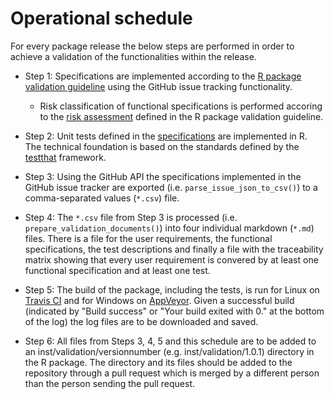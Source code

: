 # Operational schedule

For every package release the below steps are performed in order to achieve a validation of the functionalities
within the release.

- Step 1: Specifications are implemented according to the [R package validation guideline](https://github.com/PatrickRWright/R_package_validation/blob/master/README.md#specification) using the GitHub issue tracking functionality.
  - Risk classification of functional specifications is performed accoring to the [risk assessment](https://github.com/PatrickRWright/R_package_validation/blob/master/README.md#risk-assessment) defined in the R package validation guideline.

- Step 2: Unit tests defined in the [specifications](https://github.com/PatrickRWright/R_package_validation/blob/master/README.md#specification) are implemented in R. The technical foundation is based on the standards defined by the [testthat](https://cloud.r-project.org/web/packages/testthat/index.html) framework.

- Step 3: Using the GitHub API the specifications implemented in the GitHub issue tracker are exported (i.e. `parse_issue_json_to_csv()`) to a comma-separated values (`*.csv`) file.

- Step 4: The `*.csv` file from Step 3 is processed (i.e. `prepare_validation_documents()`) into four individual markdown (`*.md`) files. There is a file for the user requirements, the functional specifications, the test descriptions and finally a file with the traceability matrix showing that every user requirement is convered by at least one functional specification and at least one test.

- Step 5: The build of the package, including the tests, is run for Linux on [Travis CI](https://travis-ci.com/) and for Windows on [AppVeyor](https://ci.appveyor.com/). Given a successful build (indicated by "Build success" or "Your build exited with 0." at the bottom of the log) the log files are to be downloaded and saved.

- Step 6: All files from Steps 3, 4, 5 and this schedule are to be added to an inst/validation/versionnumber (e.g. inst/validation/1.0.1) directory in the R package. The directory and its files should be added to the repository through a pull request which is merged by a different person than the person sending the pull request.
